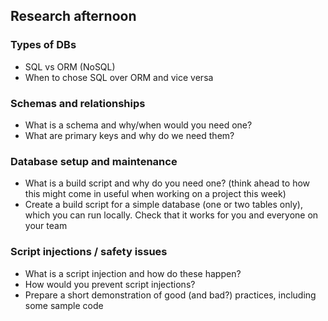 ## Research afternoon

### Types of DBs
  - SQL vs ORM (NoSQL)
  - When to chose SQL over ORM and vice versa

### Schemas and relationships
  - What is a schema and why/when would you need one?
  - What are primary keys and why do we need them?

### Database setup and maintenance
  - What is a build script and why do you need one? (think ahead to how this might come in useful when working on a project this week)
  - Create a build script for a simple database (one or two tables only), which you can run locally. Check that it works for you and everyone on your team

### Script injections / safety issues
  - What is a script injection and how do these happen?
  - How would you prevent script injections?
  - Prepare a short demonstration of good (and bad?) practices, including some sample code
